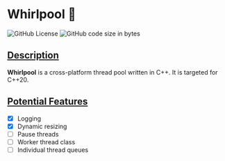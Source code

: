 # Whirlpool :ocean:

![GitHub License](https://img.shields.io/github/license/sebastian-j-ibanez/whirlpool?color=orange)
![GitHub code size in bytes](https://img.shields.io/github/languages/code-size/sebastian-j-ibanez/whirlpool)


## <ins>Description</ins>

**Whirlpool** is a cross-platform thread pool written in C++. It is targeted for C++20.

## <ins>Potential Features</ins>

- [x] Logging
- [x] Dynamic resizing
- [ ] Pause threads
- [ ] Worker thread class
- [ ] Individual thread queues
